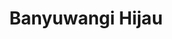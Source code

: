 ---
title: 'Banyuwangi Hijau'
category: 'Website'
image: '../../assets/dlh.png'
created_at: '2023/07/01'
---
